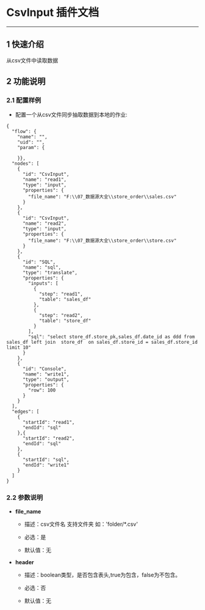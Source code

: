 
# CsvInput 插件文档

___



## 1 快速介绍

从csv文件中读取数据



## 2 功能说明

### 2.1 配置样例

* 配置一个从csv文件同步抽取数据到本地的作业:

```
{
  "flow": {
    "name": "",
    "uid": "",
    "param": {

    }},
  "nodes": [
    {
      "id": "CsvInput",
      "name": "read1",
      "type": "input",
      "properties": {
        "file_name": "F:\\07_数据源大全\\store_order\\sales.csv"
      }
    },
    {
      "id": "CsvInput",
      "name": "read2",
      "type": "input",
      "properties": {
        "file_name": "F:\\07_数据源大全\\store_order\\store.csv"
      }
    },
    {
      "id": "SQL",
      "name": "sql",
      "type": "translate",
      "properties": {
        "inputs": [
          {
            "step": "read1",
            "table": "sales_df"
          },
          {
            "step": "read2",
            "table": "store_df"
          }
        ],
        "sql": "select store_df.store_pk,sales_df.date_id as ddd from sales_df left join  store_df  on sales_df.store_id = sales_df.store_id limit 10"
      }
    },
    {
      "id": "Console",
      "name": "write1",
      "type": "output",
      "properties": {
        "row": 100
      }
    }
  ],
  "edges": [
    {
      "startId": "read1",
      "endId": "sql"
    },{
      "startId": "read2",
      "endId": "sql"
    },
    {
      "startId": "sql",
      "endId": "write1"
    }
  ]
}
```




### 2.2 参数说明

* **file_name**

    * 描述：csv文件名 支持文件夹 如：'folder/*.csv' 

    * 必选：是 <br />

    * 默认值：无 <br />

* **header**

    * 描述：boolean类型，是否包含表头,true为包含，false为不包含。

    * 必选：否 <br />

    * 默认值：无 <br />

